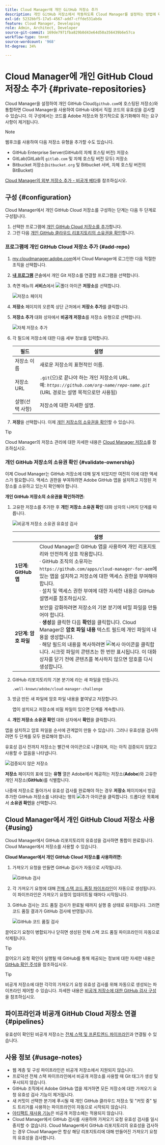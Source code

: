 ```yaml
---
title: Cloud Manager에 개인 GitHub 저장소 추가
description: 개인 GitHub 저장소에서 작동하도록 Cloud Manager를 설정하는 방법에 대해 알아봅니다.
exl-id: 5232bbf5-17a5-4567-add7-cffde531abda
feature: Cloud Manager, Developing
role: Admin, Architect, Developer
source-git-commit: 169de7971fba829b0d43e64d50a356439b6e57ca
workflow-type: tm+mt
source-wordcount: '968'
ht-degree: 34%

---
```


# Cloud Manager에 개인 GitHub Cloud 저장소 추가 {#private-repositories}

Cloud Manager을 설정하여 개인 GitHub Cloud(`github.com`에 호스팅된 저장소)와 통합하면 Cloud Manager을 사용하여 GitHub 내에서 직접 코드의 유효성을 검사할 수 있습니다. 이 구성에서는 코드를 Adobe 저장소와 정기적으로 동기화해야 하는 요구 사항이 제거됩니다.

>[!NOTE]
>
>웹후크를 사용하여 다음 저장소 유형을 추가할 수도 있습니다.
>
>* GitHub Enterprise Server(GitHub의 자체 호스팅 버전) 저장소
>* GitLab(GitLab의 `gitlab.com` 및 자체 호스팅 버전 모두) 저장소
>* Bitbucket 저장소(`bitbucket.org` 및 Bitbucket 서버, 자체 호스팅 버전의 BitBucket)
>
>[Cloud Manager의 외부 저장소 추가 - 비공개 베타](/help/implementing/cloud-manager/managing-code/external-repositories.md)를 참조하십시오.

<!-- CONSIDER ADDING MORE DETAIL... THE WHY. Some key points about this capability include the following:

* **Direct Integration**: With this setup, you can directly link your private GitHub repositories to Cloud Manager, allowing for seamless code validation, deployment, and CI/CD (Continuous Integration/Continuous Deployment) pipelines without needing to maintain a separate sync process with Adobe's default Git repository.

* **Customization and Autonomy**: Companies often prefer managing their own source code repositories for security, control, and integration purposes. "Build your own GitHub" allows organizations to maintain their internal development processes while leveraging the full functionality of Cloud Manager for building, testing, and deploying AEM (Adobe Experience Manager) applications.

* **Simplified Workflow**: It reduces the overhead of synchronizing code between multiple repositories by allowing Cloud Manager to access the organization's private repository directly, making the development cycle faster and more efficient.

* **CI/CD Pipelines**: Teams can still benefit from Adobe Cloud Manager's automated build, test, and deployment processes, as the integration allows the CI/CD pipelines to pull code from the organization's own GitHub repository.

In essence, a "Build your own GitHub" in Adobe Cloud Manager empowers teams to manage their own GitHub repositories while still using the robust deployment and validation capabilities of Cloud Manager.

>[!NOTE]
>
>This feature is exclusive to public GitHub. Support for self-hosted GitHub is not available. -->

## 구성 {#configuration}

Cloud Manager에서 개인 GitHub Cloud 저장소를 구성하는 단계는 다음 두 단계로 구성됩니다.

1. 선택한 프로그램에 [개인 GitHub Cloud 저장소를 추가](#add-repo)합니다.
1. 그런 다음 [개인 GitHub 클라우드 리포지토리의 소유권을 확인](#validate-ownership)합니다.



### 프로그램에 개인 GitHub Cloud 저장소 추가 {#add-repo}

1. [my.cloudmanager.adobe.com](https://my.cloudmanager.adobe.com/)에서 Cloud Manager에 로그인한 다음 적절한 조직을 선택합니다.

1. **[내 프로그램](/help/implementing/cloud-manager/navigation.md#my-programs)** 콘솔에서 개인 Git 저장소를 연결할 프로그램을 선택합니다.

1. 측면 메뉴의 **서비스**&#x200B;에서 ![폴더 아이콘](https://spectrum.adobe.com/static/icons/workflow_18/Smock_Folder_18_N.svg) **저장소**&#x200B;를 선택합니다.

   ![저장소 페이지](/help/implementing/cloud-manager/managing-code/assets/repositories-tab.png)

1. **저장소** 페이지의 오른쪽 상단 근처에서 **저장소 추가**&#x200B;를 클릭합니다.

1. **저장소 추가** 대화 상자에서 **비공개 저장소**&#x200B;를 저장소 유형으로 선택합니다.

   ![자체 저장소 추가](/help/implementing/cloud-manager/assets/repos/add-own-github.png)

1. 각 필드에 저장소에 대한 다음 세부 정보를 입력합니다.

   | 필드 | 설명 |
   | --- | --- |
   | 저장소 이름 | 새로운 저장소의 표현적인 이름. |
   | 저장소 URL | `.git`(으)로 끝나야 하는 개인 저장소의 URL.<br>예: *`https://github.com/org-name/repo-name.git`* (URL 경로는 설명 목적으로만 사용됨) |
   | 설명(선택 사항) | 저장소에 대한 자세한 설명. |

1. **저장**을 선택합니다.
이제 [개인 저장소의 소유권을 확인](#validate-ownership)할 수 있습니다.

>[!TIP]
>
>Cloud Manager의 저장소 관리에 대한 자세한 내용은 [Cloud Manager 저장소](/help/implementing/cloud-manager/managing-code/managing-repositories.md)를 참조하십시오.


### 개인 GitHub 저장소의 소유권 확인 {#validate-ownership}

이제 Cloud Manager는 GitHub 저장소에 대해 알게 되었지만 여전히 이에 대한 액세스가 필요합니다. 액세스 권한을 부여하려면 Adobe GitHub 앱을 설치하고 지정된 저장소를 소유하고 있는지 확인해야 합니다.

**개인 GitHub 저장소의 소유권을 확인하려면:**

1. 고유한 저장소를 추가한 후 **개인 저장소 소유권 확인** 대화 상자의 나머지 단계를 따릅니다.

   ![비공개 저장소 소유권 유효성 검사](/help/implementing/cloud-manager/assets/repos/private-repo-validate.png)

   |  | 설명 |
   | --- | --- |
   | **1단계: GitHub 앱** | Cloud Manager은 GitHub 앱을 사용하여 개인 리포지토리와 안전하게 상호 작용합니다.<br>· GitHub 조직의 소유자는 `https://github.com/apps/cloud-manager-for-aem`에 있는 앱을 설치하고 저장소에 대한 액세스 권한을 부여해야 합니다.<br>· 설치 및 액세스 권한 부여에 대한 자세한 내용은 GitHub 설명서를 참조하십시오. |
   | **2단계: 암호 파일** | 보안을 강화하려면 저장소의 기본 분기에 비밀 파일을 만들어야 합니다.<br>· **생성**&#x200B;을 클릭한 다음 **확인**&#x200B;을 클릭합니다. Cloud Manager은 **암호 파일 내용** 텍스트 필드에 개인 파일의 내용을 생성합니다.<br>· 해당 필드의 내용을 복사하려면 ![복사 아이콘](https://spectrum.adobe.com/static/icons/workflow_18/Smock_Copy_18_N.svg)을 클릭합니다. 시크릿 파일의 콘텐츠는 한 번만 표시됩니다. 이 대화 상자를 닫기 전에 콘텐츠를 복사하지 않으면 암호를 다시 생성합니다. |

1. GitHub 리포지토리의 기본 분기에 라는 새 파일을 만듭니다.

   `.well-known/adobe/cloud-manager-challenge`

1. 방금 만든 새 파일에 암호 파일 내용을 붙여넣고 저장합니다.

   앱이 설치되고 저장소에 비밀 파일이 있으면 단계를 계속합니다.

1. **개인 저장소 소유권 확인** 대화 상자에서 **확인**&#x200B;을 클릭합니다.

앱을 설치하고 암호 파일을 순서에 관계없이 만들 수 있습니다. 그러나 유효성을 검사하려면 두 단계를 모두 완료해야 합니다.

유효성 검사 전까지 저장소는 빨간색 아이콘으로 나열되며, 이는 아직 검증되지 않았고 사용할 수 없음을 나타냅니다.

![검증되지 않은 저장소](/help/implementing/cloud-manager/assets/repos/unvalidated-repo.png)

**저장소** 페이지의 표에 있는 **유형** 열은 Adobe에서 제공하는 저장소(**Adobe**)와 고유한 개인 저장소(**GitHub**)를 식별합니다.

나중에 저장소로 돌아가서 유효성 검사를 완료해야 하는 경우 **저장소** 페이지에서 방금 추가한 GitHub 저장소를 나타내는 행의 ![추가 아이콘](https://spectrum.adobe.com/static/icons/workflow_18/Smock_More_18_N.svg)을 클릭합니다. 드롭다운 목록에서 **소유권 확인**&#x200B;을 선택합니다.



## Cloud Manager에서 개인 GitHub Cloud 저장소 사용 {#using}

Cloud Manager에서 GitHub 리포지토리의 유효성을 검사하면 통합이 완료됩니다. Cloud Manager에서 저장소를 사용할 수 있습니다.

**Cloud Manager에서 개인 GitHub Cloud 저장소를 사용하려면:**

1. 가져오기 요청을 만들면 GitHub 검사가 자동으로 시작됩니다.

   ![GitHub 검사](/help/implementing/cloud-manager/assets/repos/github-checks.png)

1. 각 가져오기 요청에 대해 [전체 스택 코드 품질 파이프라인](/help/implementing/cloud-manager/configuring-pipelines/introduction-ci-cd-pipelines.md)이 자동으로 생성됩니다. 이 파이프라인은 가져오기 요청이 업데이트될 때마다 시작됩니다.

1. GitHub 검사는 코드 품질 검사가 완료될 때까지 실행 중 상태로 유지됩니다. 그러면 코드 품질 결과가 GitHub 검사에 반영됩니다.

   ![GitHub 코드 품질 검사](/help/implementing/cloud-manager/assets/repos/github-code-quality.png)

끌어오기 요청이 병합되거나 닫히면 생성된 전체 스택 코드 품질 파이프라인이 자동으로 삭제됩니다.

>[!TIP]
>
>끌어오기 요청 확인이 실행될 때 GitHub를 통해 제공되는 정보에 대한 자세한 내용은 [GitHub 확인 주석](github-annotations.md)을 참조하십시오.

>[!TIP]
>
>비공개 저장소에 대한 각각의 가져오기 요청 유효성 검사를 위해 자동으로 생성되는 파이프라인 제어할 수 있습니다. 자세한 내용은 [비공개 저장소에 대한 GitHub 검사 구성](github-check-config.md)을 참조하십시오.



## 파이프라인과 비공개 GitHub Cloud 저장소 연결 {#pipelines}

유효성이 확인된 비공개 저장소는 [전체 스택 및 프론트엔드 파이프라인](/help/implementing/cloud-manager/configuring-pipelines/introduction-ci-cd-pipelines.md)과 연결될 수 있습니다.



## 사용 정보 {#usage-notes}

* 웹 계층 및 구성 파이프라인은 비공개 저장소에서 지원되지 않습니다.
* 프로덕션 전체 스택 파이프라인에서 비공개 저장소를 사용할 때 Git 태그가 생성 및 푸시되지 않습니다.
* GitHub 조직에서 Adobe GitHub 앱을 제거하면 모든 저장소에 대한 가져오기 요청 유효성 검사 기능이 제거됩니다.
* 새 커밋이 선택한 분기에 푸시될 때 개인 GitHub 클라우드 저장소 및 &quot;커밋 중&quot; 빌드 트리거를 사용하는 파이프라인이 자동으로 시작되지 않습니다.
* [아티팩트 재사용 기능](/help/implementing/cloud-manager/getting-access-to-aem-in-cloud/setting-up-project.md#build-artifact-reuse)은 비공개 저장소에는 적용되지 않습니다.
* Cloud Manager에서 GitHub 검사를 사용하여 가져오기 요청 유효성 검사를 일시 중지할 수 없습니다.
Cloud Manager에서 GitHub 리포지토리의 유효성을 검사하는 경우 Cloud Manager은 항상 해당 리포지토리에 대해 만들어진 가져오기 요청의 유효성을 검사합니다.
